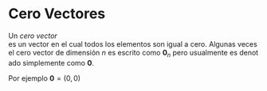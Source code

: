 # Cero Vectores

Un *cero vector* es un vector en el cual todos los elementos son igual a cero. Algunas veces el cero vector de dimensión $n$ es escrito como $\mathbf{0}_{n}$ pero usualmente es denotado simplemente como $\mathbf{0}$. 

Por ejemplo $\mathbf{0}=(0,0)$